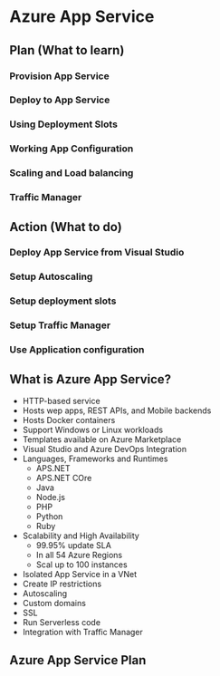 # Azure App Service

## Plan (What to learn)

### Provision App Service

### Deploy to App Service

### Using Deployment Slots

### Working App Configuration

### Scaling and Load balancing

### Traffic Manager

## Action (What to do)

### Deploy App Service from Visual Studio

### Setup Autoscaling

### Setup deployment slots

### Setup Traffic Manager

### Use Application configuration

## What is Azure App Service?

- HTTP-based service
- Hosts wep apps, REST APIs, and Mobile backends
- Hosts Docker containers
- Support Windows or Linux workloads
- Templates available on Azure Marketplace
- Visual Studio and Azure DevOps Integration
- Languages, Frameworks and Runtimes
  - APS.NET
  - APS.NET COre
  - Java
  - Node.js
  - PHP
  - Python
  - Ruby
- Scalability and High Availability
  - 99.95% update SLA
  - In all 54 Azure Regions
  - Scal up to 100 instances
- Isolated App Service in a VNet
- Create IP restrictions
- Autoscaling
- Custom domains
- SSL
- Run Serverless code
- Integration with Traffic Manager

## Azure App Service Plan

